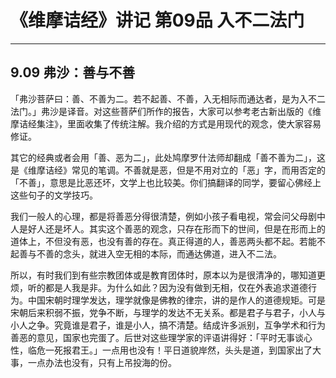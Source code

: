 # 《维摩诘经》讲记 第09品 入不二法门

------

## 9.09 弗沙：善与不善

「弗沙菩萨曰：善、不善为二。若不起善、不善，入无相际而通达者，是为入不二法门。」弗沙是译音。对这些菩萨们所作的报告，大家可以参考老古新出版的《维摩诘经集注》，里面收集了传统注解。我介绍的方式是用现代的观念，使大家容易修证。

其它的经典或者会用「善、恶为二」，此处鸠摩罗什法师却翻成「善不善为二」，这是《维摩诘经》常见的笔调。不善就是恶，但是不用对立的「恶」字，而用否定的「不善」，意思是比恶还坏，文学上也比较美。你们搞翻译的同学，要留心佛经上这些句子的文学技巧。

我们一般人的心理，都是将善恶分得很清楚，例如小孩子看电视，常会问父母剧中人是好人还是坏人。其实这个善恶的观念，只存在形而下的世间，但是在形而上的道体上，不但没有恶，也没有善的存在。真正得道的人，善恶两头都不起。若能不起善与不善的念头，就进入空无相的本际，而通达佛道，进入不二法。

所以，有时我们到有些宗教团体或是教育团体时，原本以为是很清净的，哪知道更烦，听的都是人我是非。为什么如此？因为没有做到无相，仅在外表追求道德行为。中国宋朝时理学发达，理学就像是佛教的律宗，讲的是作人的道德规矩。可是宋朝后来积弱不振，党争不断，与理学的发达不无关系。都是君子与君子，小人与小人之争。究竟谁是君子，谁是小人，搞不清楚。结成许多派别，互争学术和行为善恶的意见，国家也完蛋了。后世对这些理学家的评语讲得好：「平时无事谈心性，临危一死报君王。」一点用也没有！平日道貌岸然，头头是道，到国家出了大事，一点办法也没有，只有上吊投海的份。

